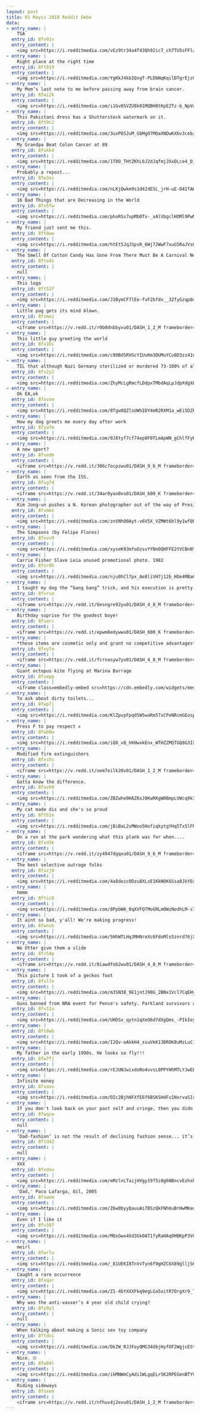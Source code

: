 ```yaml
---
layout: post
title: 01 Mayıs 2018 Reddit Debe
data:
- entry_name: |
    TSA
  entry_id: 8fv91v
  entry_content: |
    <img src=https://i.redditmedia.com/vEz9tr34a4T43Qh92ic7_ch7TU5sFFlzVSPOE-Dqqjk.jpg?s=bc73a5590b28eca42f5d471488398980 frameborder=0>
- entry_name: |
    Right place at the right time
  entry_id: 8ft019
  entry_content: |
    <img src=https://i.redditmedia.com/YgKkJ4kbIQxgT-PLDbNqKqilDTgrEjzG7T1GwmTH7uw.jpg?s=be7d47c71bd2466246c17bb89be8709b frameborder=0>
- entry_name: |
    My Mom’s last note to me before passing away from brain cancer.
  entry_id: 8fwi2k
  entry_content: |
    <img src=https://i.redditmedia.com/i1Gv0SVZU8k01MQBH0tKpE2Tz-b_NpVuR7dtRZTZEMM.jpg?s=b050b8fd1ca5547732a832592a0adf00 frameborder=0>
- entry_name: |
    This Pakistani dress has a Shutterstock watermark on it.
  entry_id: 8ft9c2
  entry_content: |
    <img src=https://i.redditmedia.com/3uxP8SJuM_GbMg07MOaXNDwKXbv3cebzaBzo5dkSxOM.jpg?s=b2d509e3fa6ac30ad233e68c59683089 frameborder=0>
- entry_name: |
    My Grandpa Beat Colon Cancer at 89
  entry_id: 8fukk4
  entry_content: |
    <img src=https://i.redditmedia.com/1T8O_THtZKhL6J2dJqfmjJXxDLce4_D_OBfB1mRBbtI.jpg?s=92939fcfbc7feb4c6b0d4374abfe5d5f frameborder=0>
- entry_name: |
    Probably a repost...
  entry_id: 8fw3xi
  entry_content: |
    <img src=https://i.redditmedia.com/nLKjQwkm9s1d42dESL_jrH-uE-O4IfAKB4WlV3PTi8Q.jpg?s=53978316167cffd93b8d1612d44ffc09 frameborder=0>
- entry_name: |
    16 Bad Things that are Decreasing in the World
  entry_id: 8fv5fw
  entry_content: |
    <img src=https://i.redditmedia.com/phoRSs7upMbOTx-_xAlVbgclHOMl9PwNyZ3JUPVXfFs.jpg?s=98a0895029fda0c8d7748dff93dd96c0 frameborder=0>
- entry_name: |
    My friend just sent me this.
  entry_id: 8ft8ww
  entry_content: |
    <img src=https://i.redditmedia.com/htEt5JqJSpsR_6Wj72WwF7xuG5RaJVsGkG1Qx47Q0UQ.jpg?s=ff72339767ac01d6de91f9c9899a13a5 frameborder=0>
- entry_name: |
    The Smell Of Cotton Candy Has Gone From There Must Be A Carnival Nearby to Who's The Douche Who's Vaping?.
  entry_id: 8fte4i
  entry_content: |
    null
- entry_name: |
    This logo
  entry_id: 8ft52f
  entry_content: |
    <img src=https://i.redditmedia.com/J1BymCF7lEe-fvF2bfdx__3ZfyGzqp0cWSE7fBCkcFM.jpg?s=813c46484e4ba612ce2f79b9d896e506 frameborder=0>
- entry_name: |
    Little pug gets its mind blown.
  entry_id: 8fvmoz
  entry_content: |
    <iframe src=https://v.redd.it/r0b0dnbbyxu01/DASH_1_2_M frameborder=0></iframe>
- entry_name: |
    This little guy greeting the world
  entry_id: 8fv1bi
  entry_content: |
    <img src=https://i.redditmedia.com/c90BdSRVGcYIUuKm3DUMuYCu0D3zz41n5N45wcgUirw.jpg?s=acaa9fa5b8539123b8574ac43d40126e frameborder=0>
- entry_name: |
    TIL that although Nazi Germany sterilized or murdered 73-100% of all schizophrenics in Germany (about 220K-269K people), there were no long-term effects on subsequent rates of schizophrenia in Germany. In fact, post WWII rates were unexpectedly high.
  entry_id: 8fv2y2
  entry_content: |
    <img src=https://i.redditmedia.com/ZhyMcLgRmcfLDdpxTMbdAqLpJdpXdgXLYank-HJqGKE.jpg?s=b23e9faf66c846f52b85e936afd209e7 frameborder=0>
- entry_name: |
    Ok EA,ok
  entry_id: 8fxvxm
  entry_content: |
    <img src=https://i.redditmedia.com/8Tgw8QZlsUWhIDY4mR2RXM1a_wEi5DZF-ExkXqyOOuc.png?s=77a3eafe4ba32b47175155b5547d2bdd frameborder=0>
- entry_name: |
    How my dog greets me every day after work
  entry_id: 8fya7m
  entry_content: |
    <img src=https://i.redditmedia.com/0J8tyf7cf74ep8F0TLmApWN_gChlfFyR_JtJIf2f5HM.jpg?s=16814adff83f60d0ef86e728b73f2dfb frameborder=0>
- entry_name: |
    A new sport?
  entry_id: 8fuedm
  entry_content: |
    <iframe src=https://v.redd.it/306c7ocpzwu01/DASH_9_6_M frameborder=0></iframe>
- entry_name: |
    Earth as seen from the ISS.
  entry_id: 8fug7d
  entry_content: |
    <iframe src=https://v.redd.it/34ar0yao0xu01/DASH_600_K frameborder=0></iframe>
- entry_name: |
    Kim Jong-un pushes a N. Korean photographer out of the way of President Moon.
  entry_id: 8fxmmx
  entry_content: |
    <img src=https://i.redditmedia.com/znVNhO0Ayt-v6V5X_VZMWt6bl9y1wfQFzf4_sAMcODg.gif?fm=jpg&s=aa33614d19354048fd634448c8be2dee frameborder=0>
- entry_name: |
    The Simpsons (by Felipe Flores)
  entry_id: 8fxvv9
  entry_content: |
    <img src=https://i.redditmedia.com/xyseK93mfoOzsvYYNnOQHFFE2tVCBnNYo1IZK3xGEWg.jpg?s=62a5c42a4e988125d079160a35ad144f frameborder=0>
- entry_name: |
    Carrie Fisher Slave Leia unused promotional photo. 1982
  entry_id: 8fsr8h
  entry_content: |
    <img src=https://i.redditmedia.com/nju0hCl7px_Ae8liVH7j12b_HOe4MBa6fZHC5IMiK-4.jpg?s=6f4ada3575e6b783371bb95184c9f713 frameborder=0>
- entry_name: |
    I taught my dog the “bang bang” trick, and his execution is pretty adorable.
  entry_id: 8fvruo
  entry_content: |
    <iframe src=https://v.redd.it/6esngre92yu01/DASH_4_8_M frameborder=0></iframe>
- entry_name: |
    Birthday suprise for the goodest boye!
  entry_id: 8fuarc
  entry_content: |
    <iframe src=https://v.redd.it/epwm8edywwu01/DASH_600_K frameborder=0></iframe>
- entry_name: |
    *these items are cosmetic only and grant no competitive advantages*
  entry_id: 8fvy7o
  entry_content: |
    <iframe src=https://v.redd.it/fcrnasyw7yu01/DASH_4_8_M frameborder=0></iframe>
- entry_name: |
    Giant octopus kite flying at Marina Barrage
  entry_id: 8fuepp
  entry_content: |
    <iframe class=embedly-embed src=https://cdn.embedly.com/widgets/media.html?src=https%3A%2F%2Fgfycat.com%2Fifr%2FLateSeparateAsianwaterbuffalo&url=https%3A%2F%2Fgfycat.com%2Fgifs%2Fdetail%2FLateSeparateAsianwaterbuffalo&image=https%3A%2F%2Fthumbs.gfycat.com%2FLateSeparateAsianwaterbuffalo-size_restricted.gif&key=2aa3c4d5f3de4f5b9120b660ad850dc9&type=text%2Fhtml&schema=gfycat width=600 height=338 scrolling=no frameborder=0 allowfullscreen></iframe>
- entry_name: |
    To ask about dirty toilets...
  entry_id: 8fwp7j
  entry_content: |
    <img src=https://i.redditmedia.com/KlZpvpFpqdSW5waRm57xCPeNRcmGEospdMJNTM63WNo.png?s=f7a45ef32f4ad028f3282dc1ec39ffc5 frameborder=0>
- entry_name: |
    Press F to pay respect ✊
  entry_id: 8fwb0w
  entry_content: |
    <img src=https://i.redditmedia.com/iQ8_vQ_hKHwxkEnx_WTHZZMQTGQ8G3IXZYc47Vq2nFM.jpg?s=ec4d2266aed6a552e0ce053c7478bd81 frameborder=0>
- entry_name: |
    Modified fire extinguishers
  entry_id: 8fxshs
  entry_content: |
    <iframe src=https://v.redd.it/oem7eilk20v01/DASH_1_2_M frameborder=0></iframe>
- entry_name: |
    Gotta know the difference.
  entry_id: 8fuvk0
  entry_content: |
    <img src=https://i.redditmedia.com/ZBZwhe0HAZ6xJ0KwRKgW0BmpLVWcq9kITf4NHSjnnR4.jpg?s=b9b6ef7fc16729d1b64cebb6f5e129eb frameborder=0>
- entry_name: |
    My cat made dis and she's so proud
  entry_id: 8ftb1e
  entry_content: |
    <img src=https://i.redditmedia.com/jBiBaL2sMWoo5HofiqkytgYHq5Tx5lFR6EfEPIcuxgk.jpg?s=93b10c2113aa90150e878a005396d58a frameborder=0>
- entry_name: |
    On a run at the park wondering what this plank was for when....
  entry_id: 8fvd3k
  entry_content: |
    <iframe src=https://v.redd.it/zy4947dgqxu01/DASH_9_6_M frameborder=0></iframe>
- entry_name: |
    The best selective outrage folks
  entry_id: 8fuzj0
  entry_content: |
    <img src=https://i.redditmedia.com/4a8dezc0Dzu8XLsE1KkNOK6Ssa8JkYEd3RNTMprJSs4.jpg?s=afe2762d62bec1330659ffbdcaf1abec frameborder=0>
- entry_name: |
    hmmm
  entry_id: 8ftic8
  entry_content: |
    <img src=https://i.redditmedia.com/8PpbW6_0qXVFQTMoGRLmOWzNodhLM-s7YACMDTg6LOo.jpg?s=658f6c26e1c3404d2cfab071e1a1d948 frameborder=0>
- entry_name: |
    It aint so bad, y'all! We're making progress!
  entry_id: 8fwnvb
  entry_content: |
    <img src=https://i.redditmedia.com/5HhWTLHqJMHNreXc6FdoMls5znrd76jXUyLsuWQc_Y4.jpg?s=cdba479d8416fdae8ee72535f49f8aab frameborder=0>
- entry_name: |
    We Otter give them a slide
  entry_id: 8fv54p
  entry_content: |
    <iframe src=https://v.redd.it/8iawdfob2wu01/DASH_4_8_M frameborder=0></iframe>
- entry_name: |
    This picture I took of a geckos foot
  entry_id: 8fvl7e
  entry_content: |
    <img src=https://i.redditmedia.com/m3SN38_9E1jntJ90G_2BNx1Vcl7CqEHynUETa9d7D9g.jpg?s=6d1d653d059705a64ca1c79218c21b5c frameborder=0>
- entry_name: |
    Guns banned from NRA event for Pence's safety. Parkland survivors ask, why not for us?
  entry_id: 8fv11u
  entry_content: |
    <img src=https://i.redditmedia.com/UHDSx_qytn1qXeO6d7dXgQms_-PIkIeySU8vrv_wwE0.jpg?s=448c16aa16de09c63de159313546dc92 frameborder=0>
- entry_name: |
  entry_id: 8ft8wb
  entry_content: |
    <img src=https://i.redditmedia.com/I2Qv-oAkkH4_ssuVkK13DROK8uMzLuCiDRKMSSgIVVY.jpg?s=bda7005ec76dfd25d0ba3026f719ce47 frameborder=0>
- entry_name: |
    My father in the early 1990s. He looks so fly!!!
  entry_id: 8fw7fj
  entry_content: |
    <img src=https://i.redditmedia.com/rEJUNJwixdoRo4vvsL0PPYHhMTLYJwEECrj8IoBWzrM.jpg?s=6c8009698b0e10adc78e3faf49c98871 frameborder=0>
- entry_name: |
    Infinite money
  entry_id: 8fvaxo
  entry_content: |
    <img src=https://i.redditmedia.com/OIc2BjhNFXfE6f6BSKSHdFv1NxrvaSIrREJb6vF4p5I.jpg?s=80814622e37de9d7e96fd94d7d5742ef frameborder=0>
- entry_name: |
    If you don't look back on your past self and cringe, then you didn't grow as a person.
  entry_id: 8fwqcw
  entry_content: |
    null
- entry_name: |
    ‘Dad-fashion’ is not the result of declining fashion sense... it’s the result of no longer giving a shit about strangers’ opinions.
  entry_id: 8ftd42
  entry_content: |
    null
- entry_name: |
    XXX
  entry_id: 8fvdvu
  entry_content: |
    <img src=https://i.redditmedia.com/eMzlnLTaijHVgy1975i0g6NBncvEzhxPp_z7QWXrLOE.jpg?s=f93c1d73c09a5d44b57b500f676c08bd frameborder=0>
- entry_name: |
    'Dad,' Paco Lafarga, Oil, 2005
  entry_id: 8fswom
  entry_content: |
    <img src=https://i.redditmedia.com/Z6w0byyQauuAi7BSzQkFNh6uBrHwMKednRfa3gz18PQ.jpg?s=9e8dc520aa1db93ba630d95fcaa498f2 frameborder=0>
- entry_name: |
    Even if I like it
  entry_id: 8fv107
  entry_content: |
    <img src=https://i.redditmedia.com/MQsGwo4Xd3Gk0AT1fyRaHAq0HBKpP3VCzzob7BJzusI.jpg?s=9ef538712477e4b620ea07e0871374f4 frameborder=0>
- entry_name: |
    meirl
  entry_id: 8fwrlu
  entry_content: |
    <img src=https://i.redditmedia.com/_81UEKI8TnVvTyn6f9gHZC6X89glljS6Ia1V3KIzkmY.jpg?s=a9023f45217c896e70ac08d7e553a7f7 frameborder=0>
- entry_name: |
    Caught a rare occurrence
  entry_id: 8fxqar
  entry_content: |
    <img src=https://i.redditmedia.com/Z1-4bYXXXFkq9egLGa5xitR7OrgXr9_THnceOnKQWlM.jpg?s=4103a69cb061a1b1ecd884abc6a9fb03 frameborder=0>
- entry_name: |
    Why was the anti-vaxxer‘s 4 year old child crying?
  entry_id: 8fy9y1
  entry_content: |
    null
- entry_name: |
    When talking about making a Sonic sex toy company
  entry_id: 8ftdvi
  entry_content: |
    <img src=https://i.redditmedia.com/DkZW_RJJFoyQMG34dbjHyfOF2WgjcEStA5hxZO2MjD0.jpg?s=72d78f0bd83c78c47cadf5ba2132ff7c frameborder=0>
- entry_name: |
    Nice. 🙄
  entry_id: 8fw84l
  entry_content: |
    <img src=https://i.redditmedia.com/ikMNWmCyAdi1WLgqELr5K2RPEGenBTYVSBmzmpvNVWE.jpg?s=96fd38204487fb9260e0d3d9dd6e93fd frameborder=0>
- entry_name: |
    Riding sideways
  entry_id: 8fuxem
  entry_content: |
    <iframe src=https://v.redd.it/nfhuv4j2exu01/DASH_1_2_M frameborder=0></iframe>
---
```

